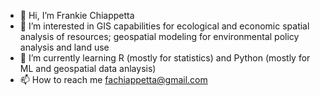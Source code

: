 - 👋 Hi, I’m Frankie Chiappetta
- 👀 I’m interested in GIS capabilities for ecological and economic spatial analysis of resources; geospatial modeling for environmental policy analysis and land use
- 🌱 I’m currently learning R (mostly for statistics) and Python (mostly for ML and geospatial data anlaysis)
- 📫 How to reach me fachiappetta@gmail.com

<!---
fachiappetta/fachiappetta is a ✨ special ✨ repository because its `README.md` (this file) appears on your GitHub profile.
You can click the Preview link to take a look at your changes.
--->
